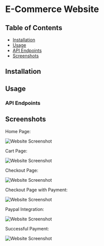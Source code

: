 
# E-Commerce Website

## Table of Contents

- [Installation](#installation)
- [Usage](#usage)
- [API Endpoints](#api-endpoints)
- [Screenshots](#screenshots)

## Installation

## Usage

### API Endpoints

## Screenshots


Home Page:

![Website Screenshot](https://github.com/izzatkarimov/e-commerce/assets/108251704/38f04552-7736-4ceb-a708-308d8b0bb88e)

Cart Page:

![Website Screenshot](https://github.com/izzatkarimov/e-commerce/assets/108251704/b65615c0-9490-40bf-94ec-455dde196d6b)

Checkout Page:

![Website Screenshot](https://github.com/izzatkarimov/e-commerce/assets/108251704/c01c8b28-c80d-4564-b697-7c5bd2ff3d84)

Checkout Page with Payment:

![Website Screenshot](https://github.com/izzatkarimov/e-commerce/assets/108251704/cec1c8ac-f961-4da4-9f3a-b888ea2b274f)

Paypal Integration:

![Website Screenshot](https://github.com/izzatkarimov/e-commerce/assets/108251704/99cc8cb6-6981-4316-9d2e-0e772a97c298)

Successful Payment:

![Website Screenshot](https://github.com/izzatkarimov/e-commerce/assets/108251704/034a9020-6da6-4db4-ae22-51c9f42ac05c)
